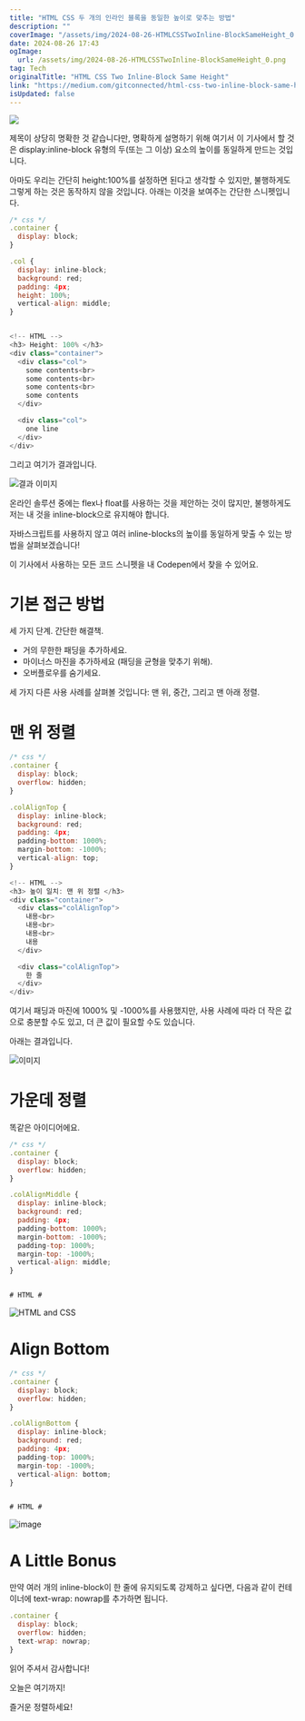 ```yaml
---
title: "HTML CSS 두 개의 인라인 블록을 동일한 높이로 맞추는 방법"
description: ""
coverImage: "/assets/img/2024-08-26-HTMLCSSTwoInline-BlockSameHeight_0.png"
date: 2024-08-26 17:43
ogImage: 
  url: /assets/img/2024-08-26-HTMLCSSTwoInline-BlockSameHeight_0.png
tag: Tech
originalTitle: "HTML CSS Two Inline-Block Same Height"
link: "https://medium.com/gitconnected/html-css-two-inline-block-same-height-59dee2e50e2f"
isUpdated: false
---
```



<img src="/assets/img/2024-08-26-HTMLCSSTwoInline-BlockSameHeight_0.png" />

제목이 상당히 명확한 것 같습니다만, 명확하게 설명하기 위해 여기서 이 기사에서 할 것은 display:inline-block 유형의 두(또는 그 이상) 요소의 높이를 동일하게 만드는 것입니다.

아마도 우리는 간단히 height:100%를 설정하면 된다고 생각할 수 있지만, 불행하게도 그렇게 하는 것은 동작하지 않을 것입니다. 아래는 이것을 보여주는 간단한 스니펫입니다.

```js
/* css */
.container {
  display: block;
}

.col {
  display: inline-block;
  background: red;
  padding: 4px;
  height: 100%;
  vertical-align: middle;
}


<!-- HTML -->
<h3> Height: 100% </h3>
<div class="container">
  <div class="col">
    some contents<br>
    some contents<br>
    some contents<br>
    some contents
  </div>

  <div class="col">
    one line
  </div>
</div>
```

<div class="content-ad"></div>

그리고 여기가 결과입니다.

![결과 이미지](/assets/img/2024-08-26-HTMLCSSTwoInline-BlockSameHeight_1.png)

온라인 솔루션 중에는 flex나 float를 사용하는 것을 제안하는 것이 많지만, 불행하게도 저는 내 것을 inline-block으로 유지해야 합니다.

자바스크립트를 사용하지 않고 여러 inline-blocks의 높이를 동일하게 맞출 수 있는 방법을 살펴보겠습니다!

<div class="content-ad"></div>

이 기사에서 사용하는 모든 코드 스니펫을 내 Codepen에서 찾을 수 있어요.

# 기본 접근 방법

세 가지 단계. 간단한 해결책.

- 거의 무한한 패딩을 추가하세요.
- 마이너스 마진을 추가하세요 (패딩을 균형을 맞추기 위해).
- 오버플로우를 숨기세요.

<div class="content-ad"></div>

세 가지 다른 사용 사례를 살펴볼 것입니다: 맨 위, 중간, 그리고 맨 아래 정렬.

# 맨 위 정렬

```js
/* css */
.container {
  display: block;
  overflow: hidden;
}

.colAlignTop {
  display: inline-block;
  background: red;
  padding: 4px;
  padding-bottom: 1000%;
  margin-bottom: -1000%;
  vertical-align: top;
}

<!-- HTML -->
<h3> 높이 일치: 맨 위 정렬 </h3>
<div class="container">
  <div class="colAlignTop">
    내용<br>
    내용<br>
    내용<br>
    내용
  </div>

  <div class="colAlignTop">
    한 줄
  </div>
</div>
```

여기서 패딩과 마진에 1000% 및 -1000%를 사용했지만, 사용 사례에 따라 더 작은 값으로 충분할 수도 있고, 더 큰 값이 필요할 수도 있습니다.

<div class="content-ad"></div>

아래는 결과입니다.

![이미지](/assets/img/2024-08-26-HTMLCSSTwoInline-BlockSameHeight_2.png)

# 가운데 정렬

똑같은 아이디어에요.

<div class="content-ad"></div>

```js
/* css */
.container {
  display: block;
  overflow: hidden;
}

.colAlignMiddle {
  display: inline-block;
  background: red;
  padding: 4px;
  padding-bottom: 1000%;
  margin-bottom: -1000%;
  padding-top: 1000%;
  margin-top: -1000%;
  vertical-align: middle;
}


# HTML #
```

![HTML and CSS](/assets/img/2024-08-26-HTMLCSSTwoInline-BlockSameHeight_3.png)

# Align Bottom

```js
/* css */
.container {
  display: block;
  overflow: hidden;
}

.colAlignBottom {
  display: inline-block;
  background: red;
  padding: 4px;
  padding-top: 1000%;
  margin-top: -1000%;
  vertical-align: bottom;
}


# HTML #
```

<div class="content-ad"></div>


![image](/assets/img/2024-08-26-HTMLCSSTwoInline-BlockSameHeight_4.png)

# A Little Bonus

만약 여러 개의 inline-block이 한 줄에 유지되도록 강제하고 싶다면, 다음과 같이 컨테이너에 text-wrap: nowrap를 추가하면 됩니다.

```js
.container {
  display: block;
  overflow: hidden;
  text-wrap: nowrap;
}
```

<div class="content-ad"></div>

읽어 주셔서 감사합니다!

오늘은 여기까지!

즐거운 정렬하세요!